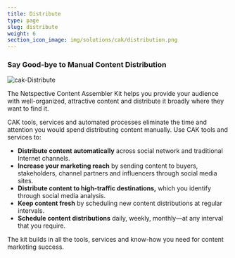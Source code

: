 ```yaml
---
title: Distribute
type: page
slug: distribute
weight: 6
section_icon_image: img/solutions/cak/distribution.png
---
```

### Say Good-bye to Manual Content Distribution

![cak-Distribute](img/solutions/cak/cak-Distribute.jpg#center)


The Netspective Content Assembler Kit helps you provide your audience with well-organized, attractive content and distribute it broadly where they want to find it.

CAK tools, services and automated processes eliminate the time and attention you would spend distributing content manually. Use CAK tools and services to:

* **Distribute content automatically** across social network and traditional Internet channels.
* **Increase your marketing reach** by sending content to buyers, stakeholders, channel partners and influencers through social media sites.
* **Distribute content to high-traffic destinations,** which you identify through social media analysis.
* **Keep content fresh** by scheduling new content distributions at regular intervals.
* **Schedule content distributions** daily, weekly, monthly—at any interval that you require.

The kit builds in all the tools, services and know-how you need for content marketing success.

